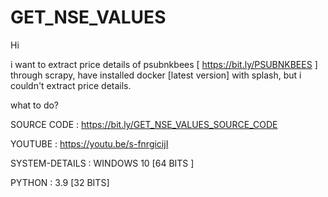 # GET_NSE_VALUES

Hi

i want to extract price details of psubnkbees [ https://bit.ly/PSUBNKBEES ] through scrapy,
have installed docker [latest version] with splash, but i couldn't extract price details.
  
what to do?
 
SOURCE CODE :  https://bit.ly/GET_NSE_VALUES_SOURCE_CODE
 
YOUTUBE :  https://youtu.be/s-fnrgicijI
  
SYSTEM-DETAILS : WINDOWS 10 [64 BITS ]

PYTHON : 3.9 [32 BITS]
